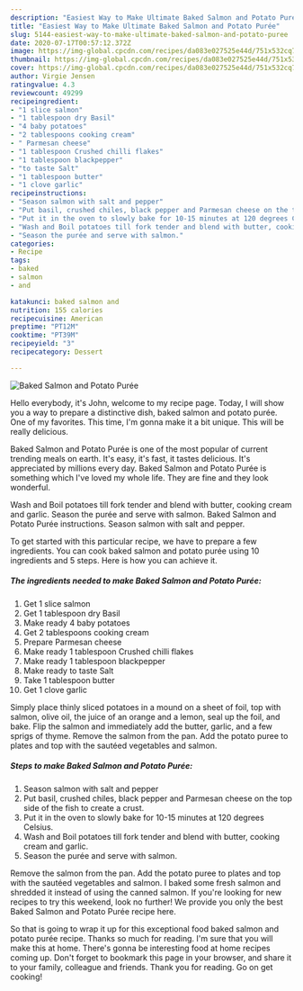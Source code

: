 ```yaml
---
description: "Easiest Way to Make Ultimate Baked Salmon and Potato Purée"
title: "Easiest Way to Make Ultimate Baked Salmon and Potato Purée"
slug: 5144-easiest-way-to-make-ultimate-baked-salmon-and-potato-puree
date: 2020-07-17T00:57:12.372Z
image: https://img-global.cpcdn.com/recipes/da083e027525e44d/751x532cq70/baked-salmon-and-potato-puree-recipe-main-photo.jpg
thumbnail: https://img-global.cpcdn.com/recipes/da083e027525e44d/751x532cq70/baked-salmon-and-potato-puree-recipe-main-photo.jpg
cover: https://img-global.cpcdn.com/recipes/da083e027525e44d/751x532cq70/baked-salmon-and-potato-puree-recipe-main-photo.jpg
author: Virgie Jensen
ratingvalue: 4.3
reviewcount: 49299
recipeingredient:
- "1 slice salmon"
- "1 tablespoon dry Basil"
- "4 baby potatoes"
- "2 tablespoons cooking cream"
- " Parmesan cheese"
- "1 tablespoon Crushed chilli flakes"
- "1 tablespoon blackpepper"
- "to taste Salt"
- "1 tablespoon butter"
- "1 clove garlic"
recipeinstructions:
- "Season salmon with salt and pepper"
- "Put basil, crushed chiles, black pepper and Parmesan cheese on the top side of the fish to create a crust."
- "Put it in the oven to slowly bake for 10-15 minutes at 120 degrees Celsius."
- "Wash and Boil potatoes till fork tender and blend with butter, cooking cream and garlic."
- "Season the purée and serve with salmon."
categories:
- Recipe
tags:
- baked
- salmon
- and

katakunci: baked salmon and 
nutrition: 155 calories
recipecuisine: American
preptime: "PT12M"
cooktime: "PT39M"
recipeyield: "3"
recipecategory: Dessert

---
```



![Baked Salmon and Potato Purée](https://img-global.cpcdn.com/recipes/da083e027525e44d/751x532cq70/baked-salmon-and-potato-puree-recipe-main-photo.jpg)

Hello everybody, it's John, welcome to my recipe page. Today, I will show you a way to prepare a distinctive dish, baked salmon and potato purée. One of my favorites. This time, I'm gonna make it a bit unique. This will be really delicious.

Baked Salmon and Potato Purée is one of the most popular of current trending meals on earth. It's easy, it's fast, it tastes delicious. It's appreciated by millions every day. Baked Salmon and Potato Purée is something which I've loved my whole life. They are fine and they look wonderful.

Wash and Boil potatoes till fork tender and blend with butter, cooking cream and garlic. Season the purée and serve with salmon. Baked Salmon and Potato Purée instructions. Season salmon with salt and pepper.


To get started with this particular recipe, we have to prepare a few ingredients. You can cook baked salmon and potato purée using 10 ingredients and 5 steps. Here is how you can achieve it.

<!--inarticleads1-->

##### The ingredients needed to make Baked Salmon and Potato Purée:

1. Get 1 slice salmon
1. Get 1 tablespoon dry Basil
1. Make ready 4 baby potatoes
1. Get 2 tablespoons cooking cream
1. Prepare  Parmesan cheese
1. Make ready 1 tablespoon Crushed chilli flakes
1. Make ready 1 tablespoon blackpepper
1. Make ready to taste Salt
1. Take 1 tablespoon butter
1. Get 1 clove garlic


Simply place thinly sliced potatoes in a mound on a sheet of foil, top with salmon, olive oil, the juice of an orange and a lemon, seal up the foil, and bake. Flip the salmon and immediately add the butter, garlic, and a few sprigs of thyme. Remove the salmon from the pan. Add the potato puree to plates and top with the sautéed vegetables and salmon. 

<!--inarticleads2-->

##### Steps to make Baked Salmon and Potato Purée:

1. Season salmon with salt and pepper
1. Put basil, crushed chiles, black pepper and Parmesan cheese on the top side of the fish to create a crust.
1. Put it in the oven to slowly bake for 10-15 minutes at 120 degrees Celsius.
1. Wash and Boil potatoes till fork tender and blend with butter, cooking cream and garlic.
1. Season the purée and serve with salmon.


Remove the salmon from the pan. Add the potato puree to plates and top with the sautéed vegetables and salmon. I baked some fresh salmon and shredded it instead of using the canned salmon. If you&#39;re looking for new recipes to try this weekend, look no further! We provide you only the best Baked Salmon and Potato Purée recipe here. 

So that is going to wrap it up for this exceptional food baked salmon and potato purée recipe. Thanks so much for reading. I'm sure that you will make this at home. There's gonna be interesting food at home recipes coming up. Don't forget to bookmark this page in your browser, and share it to your family, colleague and friends. Thank you for reading. Go on get cooking!
